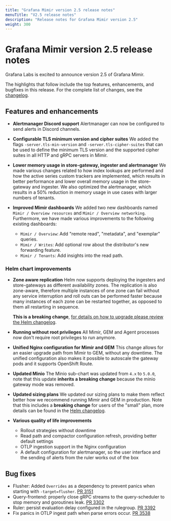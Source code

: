 ```yaml
---
title: "Grafana Mimir version 2.5 release notes"
menuTitle: "V2.5 release notes"
description: "Release notes for Grafana Mimir version 2.5"
weight: 300
---
```


# Grafana Mimir version 2.5 release notes

Grafana Labs is excited to announce version 2.5 of Grafana Mimir.

The highlights that follow include the top features, enhancements, and bugfixes in this release. For the complete list of changes, see the [changelog](https://github.com/grafana/mimir/blob/main/CHANGELOG.md).

## Features and enhancements

- **Alertmanager Discord support**
  Alertmanager can now be configured to send alerts in Discord channels.

- **Configurable TLS minimum version and cipher suites**
  We added the flags `-server.tls-min-version` and `-server.tls-cipher-suites` that can be used to define the minimum TLS version and the supported cipher suites in all HTTP and gRPC servers in Mimir.

- **Lower memory usage in store-gateway, ingester and alertmanager**
  We made various changes related to how index lookups are performed and how the active series custom trackers are implemented, which results in better performance and lower overall memory usage in the store-gateway and ingester.
  We also optimized the alertmanager, which results in a 50% reduction in memory usage in use cases with larger numbers of tenants.

- **Improved Mimir dashboards**
  We added two new dashboards named `Mimir / Overview resources` and `Mimir / Overview networking`. Furthermore, we have made various improvements to the following existing dashboards:
  - `Mimir / Overview`: Add "remote read", "metadata", and "exemplar" queries.
  - `Mimir / Writes`: Add optional row about the distributor's new forwarding feature.
  - `Mimir / Tenants`: Add insights into the read path.

### Helm chart improvements

- **Zone aware replication**
  Helm now supports deploying the ingesters and store-gateways as different availability zones. The replication is also zone-aware, therefore multiple instances of one zone can fail without any service interruption and roll outs can be performed faster because many instances of each zone can be restarted together, as opposed to them all restarting in sequence.

  **This is a breaking change**, [for details on how to upgrade please review the Helm changelog](https://github.com/grafana/mimir/blob/main/operations/helm/charts/mimir-distributed/CHANGELOG.md).

- **Running without root privileges**
  All Mimir, GEM and Agent processes now don't require root privileges to run anymore. 

- **Unified Nginx configuration for Mimir and GEM**
  This change allows for an easier upgrade path from Mimir to GEM, without any downtime. The unified configuration also makes it possible to autoscale the gateway pods and it supports OpenShift Route.

- **Updated Minio**
  The Minio sub-chart was updated from `4.x` to `5.0.0`, note that this update **inherits a breaking change** because the minio gateway mode was removed.

- **Updated sizing plans**
  We updated our sizing plans to make them reflect better how we recommend running Mimir and GEM in production. Note that this includes a **breaking change** for users of the "small" plan, more details can be found in the [Helm changelog](https://github.com/grafana/mimir/blob/main/operations/helm/charts/mimir-distributed/CHANGELOG.md).

- **Various quality of life improvements**
  - Rollout strategies without downtime
  - Read path and compactor configuration refresh, providing better default settings
  - OTLP ingestion support in the Nginx configuration
  - A default configuration for alertmanager, so the user interface and the sending of alerts from the ruler works out of the box

## Bug fixes

- Flusher: Added `Overrides` as a dependency to prevent panics when starting with `-target=flusher`. [PR 3151](https://github.com/grafana/mimir/pull/3151)
- Query-frontend: properly close gRPC streams to the query-scheduler to stop memory and goroutines leak. [PR 3302](https://github.com/grafana/mimir/pull/3302)
- Ruler: persist evaluation delay configured in the rulegroup. [PR 3392](https://github.com/grafana/mimir/pull/3392)
- Fix panics in OTLP ingest path when parse errors occur. [PR 3538](https://github.com/grafana/mimir/pull/3538)
